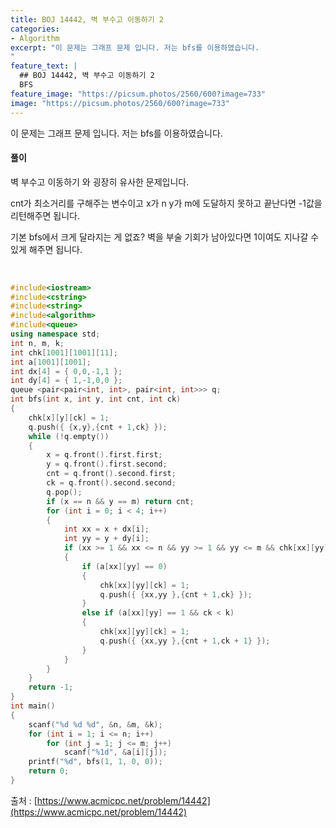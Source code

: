 ```yaml
---
title: BOJ 14442, 벽 부수고 이동하기 2
categories:
- Algorithm
excerpt: "이 문제는 그래프 문제 입니다. 저는 bfs를 이용하였습니다.
"
feature_text: |
  ## BOJ 14442, 벽 부수고 이동하기 2
  BFS
feature_image: "https://picsum.photos/2560/600?image=733"
image: "https://picsum.photos/2560/600?image=733"
---
```


이 문제는 그래프 문제 입니다. 저는 bfs를 이용하였습니다.

<h4>풀이</h4> 
벽 부수고 이동하기 와 굉장히 유사한 문제입니다.

cnt가 최소거리를 구해주는 변수이고 x가 n y가 m에 도달하지 못하고 끝난다면 -1값을 리턴해주면 됩니다.

기본 bfs에서 크게 달라지는 게 없죠? 벽을 부술 기회가 남아있다면 1이여도 지나갈 수 있게 해주면 됩니다.

​
```c++
#include<iostream>
#include<cstring>
#include<string>
#include<algorithm>
#include<queue>
using namespace std;
int n, m, k;
int chk[1001][1001][11];
int a[1001][1001];
int dx[4] = { 0,0,-1,1 };
int dy[4] = { 1,-1,0,0 };
queue <pair<pair<int, int>, pair<int, int>>> q;
int bfs(int x, int y, int cnt, int ck)
{
	chk[x][y][ck] = 1;
	q.push({ {x,y},{cnt + 1,ck} });
	while (!q.empty())
	{
		x = q.front().first.first;
		y = q.front().first.second;
		cnt = q.front().second.first;
		ck = q.front().second.second;
		q.pop();
		if (x == n && y == m) return cnt;
		for (int i = 0; i < 4; i++)
		{
			int xx = x + dx[i];
			int yy = y + dy[i];
			if (xx >= 1 && xx <= n && yy >= 1 && yy <= m && chk[xx][yy][ck] == 0)
			{
				if (a[xx][yy] == 0)
				{
					chk[xx][yy][ck] = 1;
					q.push({ {xx,yy },{cnt + 1,ck} });
				}
				else if (a[xx][yy] == 1 && ck < k)
				{
					chk[xx][yy][ck] = 1;
					q.push({ {xx,yy },{cnt + 1,ck + 1} });
				}
			}
		}
	}
	return -1;
}
int main()
{
	scanf("%d %d %d", &n, &m, &k);
	for (int i = 1; i <= n; i++)
		for (int j = 1; j <= m; j++)
			scanf("%1d", &a[i][j]);
	printf("%d", bfs(1, 1, 0, 0));
	return 0;
}

```

출처 : [https://www.acmicpc.net/problem/14442](https://www.acmicpc.net/problem/14442)